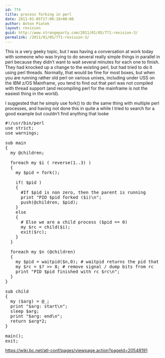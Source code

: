 ```yaml
---
id: 774
title: process forking in perl
date: 2011-01-05T17:09:19+00:00
author: Anton Piatek
layout: revision
guid: http://www.strangeparty.com/2011/01/05/771-revision-3/
permalink: /2011/01/05/771-revision-3/
---
```

This is a very geeky topic, but I was having a conversation at work today with someone who was trying to do several really simple things in parallel in perl because they didn&#8217;t want to wait several minutes for each one to finish. They had knocked up a change to the existing perl, but had tried to do it using perl threads. Normally, that would be fine for most boxes, but when you are running rather old perl on various unixes, including under USS on the IBM z/OS Mainframe, you tend to find out that perl was not compiled with thread support (and recompiling perl for the mainframe is not the easiest thing in the world).

I suggested that he simply use fork() to do the same thing with multiple perl processes, and having not done this in quite a while I tried to search for a good example but couldn&#8217;t find anything that looke

<pre lang="perl">#!/usr/bin/perl 
use strict;
use warnings;

﻿sub main
{
  my @children;

  foreach my $i ( reverse(1..3) )
  {
    my $pid = fork();

    if( $pid )
    {
      #If $pid is non zero, then the parent is running
      print "PID $pid forked ($i)\n";
      push(@children, $pid);
    }
    else
    {
      # Else we are a child process ($pid == 0)
      my $rc = child($i);
      exit($rc);
    }
  }

  foreach my $n (@children)
  {
    my $pid = waitpid($n,0); # waitpid returns the pid that finished, see perldoc -f waitpid
    my $rc = $? &gt;&gt; 8; # remove signal / dump bits from rc
    print "PID $pid finished with rc $rc\n";
  }
}

sub child
{
  my ($arg) = @_;
  print "$arg: start\n";
  sleep $arg;
  print "$arg: end\n";
  return $arg*2;
}

main();
exit;</pre>

https://wiki.bc.net/atl-conf/pages/viewpage.action?pageId=20548191